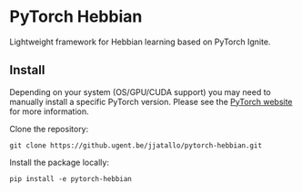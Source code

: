 # PyTorch Hebbian
Lightweight framework for Hebbian learning based on PyTorch Ignite.

## Install
Depending on your system (OS/GPU/CUDA support) you may need to manually install a specific PyTorch version.
Please see the [PyTorch website](https://pytorch.org/get-started/locally/) for more information.

Clone the repository:
```shell script
git clone https://github.ugent.be/jjatallo/pytorch-hebbian.git
```

Install the package locally:
```shell script
pip install -e pytorch-hebbian
```
